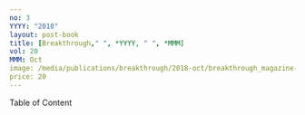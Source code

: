 ```yaml
---
no: 3
YYYY: "2018"
layout: post-book
title: [Breakthrough," ", *YYYY, " ", *MMM]
vol: 20
MMM: Oct
image: /media/publications/breakthrough/2018-oct/breakthrough_magazine-20.3.oct2018-cover.jpg
price: 20
---
```

Table of Content
